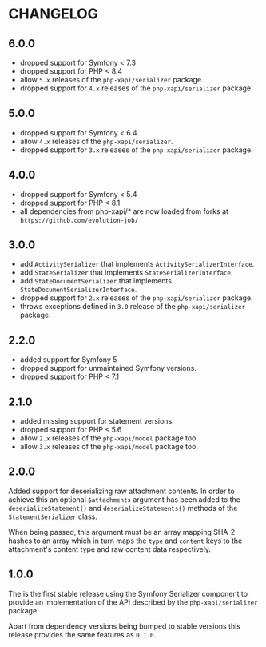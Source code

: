 CHANGELOG
=========

6.0.0
-----

* dropped support for Symfony < 7.3
* dropped support for PHP < 8.4
* allow `5.x` releases of the `php-xapi/serializer` package.
* dropped support for `4.x` releases of the `php-xapi/serializer` package.

5.0.0
-----

* dropped support for Symfony < 6.4
* allow `4.x` releases of the `php-xapi/serializer`.
* dropped support for `3.x` releases of the `php-xapi/serializer` package.

4.0.0
-----

* dropped support for Symfony < 5.4
* dropped support for PHP < 8.1
* all dependencies from php-xapi/* are now loaded from forks at `https://github.com/evolution-job/`

3.0.0
-----

* add `ActivitySerializer` that implements `ActivitySerializerInterface`.
* add `StateSerializer` that implements `StateSerializerInterface`.
* add `StateDocumentSerializer` that implements `StateDocumentSerializerInterface`.
* dropped support for `2.x` releases of the `php-xapi/serializer` package.
* throws exceptions defined in `3.0` release of the `php-xapi/serializer` package.

2.2.0
-----

* added support for Symfony 5
* dropped support for unmaintained Symfony versions.
* dropped support for PHP < 7.1

2.1.0
-----

* added missing support for statement versions.
* dropped support for PHP < 5.6
* allow `2.x` releases of the `php-xapi/model` package too.
* allow `3.x` releases of the `php-xapi/model` package too.

2.0.0
-----

Added support for deserializing raw attachment contents. In order to achieve this
an optional `$attachments` argument has been added to the `deserializeStatement()`
and `deserializeStatements()` methods of the `StatementSerializer` class.

When being passed, this argument must be an array mapping SHA-2 hashes to an
array which in turn maps the `type` and `content` keys to the attachment's
content type and raw content data respectively.

1.0.0
-----

The is the first stable release using the Symfony Serializer component to
provide an implementation of the API described by the `php-xapi/serializer`
package.

Apart from dependency versions being bumped to stable versions this release
provides the same features as `0.1.0`.
